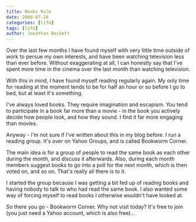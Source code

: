 ```yaml
---
title: Books Rule
date: 2006-07-28
categories: [life]
tags: [life]
author: Jonathan Beckett
---
```


Over the last few months I have found myself with very little time outside of work to persue my own interests, and have been watching television less than ever before. Without exaggerating at all, I can honestly say that I've spent more time in the cinema over the last month than watching television.

With this in mind, I have found myself reading regularly again. My only time for reading at the moment tends to be for half an hour or so before I go to bed, but at least it's something.

I've always loved books. They require imagination and escapism. You tend to participate in a book far more than a movie - in the book you actively decide how people look, and how they sound. I find it far more engaging than movies.

Anyway - I'm not sure if I've written about this in my blog before. I run a reading group. It's over on Yahoo Groups, and is called Bookworm Corner.

The main idea is for a group of people to read the same book as each other during the month, and discuss it afterwards. Also, during each month members suggest books to go into a poll for the next month, which is then voted on, and so on. That's really all there is to it.

I started the group because I was getting a bit fed up of reading books and having nobody to talk to who had read the same book. I also wanted some way of forcing myself to read books I otherwise wouldn't have looked at.

So there you go - Bookworm Corner. Why not visit today? It's free to join (you just need a Yahoo account, which is also free)...
